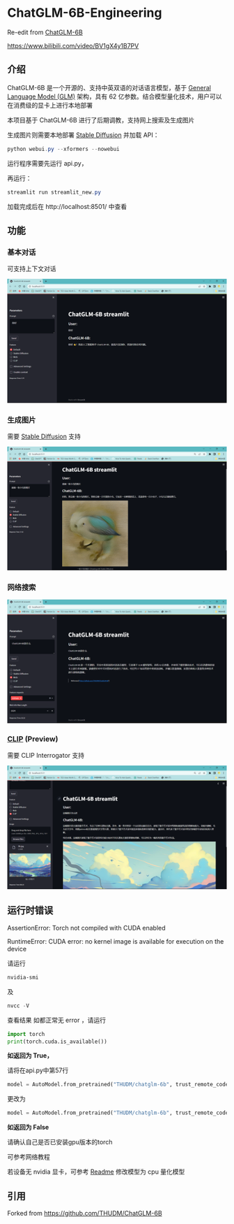 # ChatGLM-6B-Engineering

Re-edit from [ChatGLM-6B](https://github.com/THUDM/ChatGLM-6B)

https://www.bilibili.com/video/BV1gX4y1B7PV

## 介绍

ChatGLM-6B 是一个开源的、支持中英双语的对话语言模型，基于 [General Language Model (GLM)](https://github.com/THUDM/GLM) 架构，具有 62 亿参数。结合模型量化技术，用户可以在消费级的显卡上进行本地部署

本项目基于 ChatGLM-6B 进行了后期调教，支持网上搜索及生成图片

生成图片则需要本地部署 [Stable Diffusion](https://github.com/AUTOMATIC1111/stable-diffusion-webui) 并加载 API：

```powershell
python webui.py --xformers --nowebui
```

运行程序需要先运行 api.py，

再运行：

```powershell
streamlit run streamlit_new.py
```

加载完成后在 http://localhost:8501/ 中查看

## 功能

### 基本对话

可支持上下文对话

![Basic](examples/basic.png "基本对话")

### 生成图片

需要 [Stable Diffusion](https://github.com/AUTOMATIC1111/stable-diffusion-webui) 支持

![Stable Diffusion](examples/sd.png "Stable Diffusion")

### 网络搜索

![Web](examples/web.png "网络搜索")

### [CLIP](https://github.com/openai/CLIP) (Preview)

需要 CLIP Interrogator 支持

![CLIP](examples/clip.png)

## 运行时错误

AssertionError: Torch not compiled with CUDA enabled

RuntimeError: CUDA error: no kernel image is available for execution on the device

请运行

```powershell
nvidia-smi
```

及

```powershell
nvcc -V
```

查看结果 如都正常无 error ，请运行

```python
import torch
print(torch.cuda.is_available())
```

**如返回为 True，**

请将在api.py中第57行

```python
model = AutoModel.from_pretrained("THUDM/chatglm-6b", trust_remote_code=True).quantize(4).half().cuda()
```

更改为

```python
model = AutoModel.from_pretrained("THUDM/chatglm-6b", trust_remote_code=True).half().cuda()
```

**如返回为 False**

请确认自己是否已安装gpu版本的torch

可参考网络教程

若设备无 nvidia 显卡，可参考 [Readme](https://github.com/THUDM/ChatGLM-6B/blob/main/README.md) 修改模型为 cpu 量化模型

## 引用

Forked from https://github.com/THUDM/ChatGLM-6B
